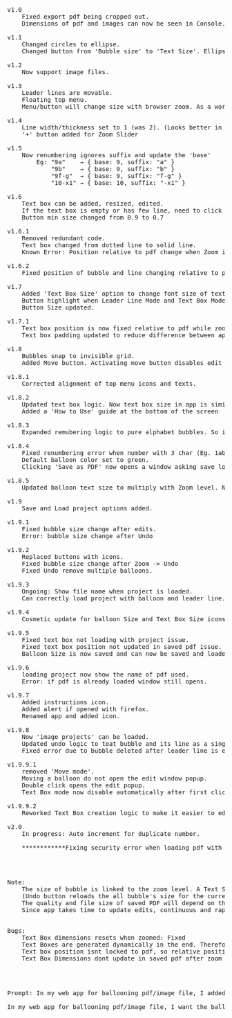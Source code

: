 <pre>



v1.0
	Fixed export pdf being cropped out. 
	Dimensions of pdf and images can now be seen in Console.

v1.1
	Changed circles to ellipse. 
	Changed button from 'Bubble size' to 'Text Size'. Ellipse size changes with text size and length. 

v1.2
	Now support image files.

v1.3
	Leader lines are movable.
	Floating top menu.
	Menu/button will change size with browser zoom. As a workaround, a 'Zoom Slider' is added.

v1.4
	Line width/thickness set to 1 (was 2). (Looks better in final pdf)
	'+' button added for Zoom Slider

v1.5
	Now renumbering ignores suffix and update the 'base'
		Eg: "9a" 	→ { base: 9, suffix: "a" }
			"9b" 	→ { base: 9, suffix: "b" }
			"9f-g" 	→ { base: 9, suffix: "f-g" }
			"10-x1" → { base: 10, suffix: "-x1" }

v1.6
	Text box can be added, resized, edited.
	If the text box is empty or has few line, need to click on the right-edge of text for it to be selectable/editable. (Empty text box don't get saved in final pdf)
	Button min size changed from 0.9 to 0.7

v1.6.1
	Removed redundant code. 
	Text box changed from dotted line to solid line. 
	Known Error: Position relative to pdf change when Zoom is changed and undo is clicked. 

v1.6.2
	Fixed position of bubble and line changing relative to pdf when zoom is changed and 'Undo' is clickedPosition

v1.7
	Added 'Text Box Size' option to change font size of text inside text box. 
	Button highlight when Leader Line Mode and Text Box Mode are enabled.
	Button Size updated. 

v1.7.1
	Text box position is now fixed relative to pdf while zooming. 
	Text box padding updated to reduce difference between app and saved pdf. 

v1.8
	Bubbles snap to invisible grid. 
	Added Move button. Activating move button disables edit promt when clicking balloon. 

v1.8.1
	Corrected alignment of top menu icons and texts. 

v1.8.2
	Updated text box logic. Now text box size in app is similar to that in saved pdf. 
	Added a 'How to Use' guide at the bottom of the screen

v1.8.3
	Expanded remubering logic to pure alphabet bubbles. So if you delete balloon c, all balloons d,e,f… shift back.

v1.8.4
	Fixed renumbering error when number with 3 char (Eg. 1abc,5f-g..) is deleted.
	Default balloon color set to green.
	Clicking 'Save as PDF' now opens a window asking save location in Chromium-based browsers (Chrome, Edge, Opera).

v1.8.5
	Updated balloon text size to multiply with Zoom level. Now Ballons are consistent at different zooming.

v1.9
	Save and Load project options added.
	
v1.9.1
	Fixed bubble size change after edits. 
	Error: bubble size change after Undo

v1.9.2
	Replaced buttons with icons. 
	Fixed bubble size change after Zoom -> Undo
	Fixed Undo remove multiple balloons. 

v1.9.3
	Ongoing: Show file name when project is loaded. 
	Can correctly load project with balloon and leader line.

v1.9.4
	Cosmetic update for balloon Size and Text Box Size icons.

v1.9.5
	Fixed text box not loading with project issue. 
	Fixed text box position not updated in saved pdf issue.
	Balloon Size is now saved and can now be saved and loaded with project.

v1.9.6
	loading project now show the name of pdf used. 
	Error: if pdf is already loaded window still opens. 
	
v1.9.7
	Added instructions icon. 
	Added alert if opened with firefox.
	Renamed app and added icon. 
	
v1.9.8
	Now 'image projects' can be loaded. 
	Updated undo logic to teat bubble and its line as a single state. 
	Fixed error due to bubble deleted after leader line is enabled. 

v1.9.9.1
	removed 'Move mode'. 
	Moving a balloon do not open the edit window popup. 
	Double click opens the edit popup. 
	Text Box mode now disable automatically after first click.
	
v1.9.9.2
	Reworked Text Box creation logic to make it easier to edit and resize. 	
	
v2.0
	In progress: Auto increment for duplicate number. 
	
	************Fixing security error when loading pdf with project. 
	
	
	
	
Note: 
	The size of bubble is linked to the zoom level. A Text Size = 30 bubble at zoom 400% will be a little smaller than Text Size = 30 bubble at zoom 200%. 
	(Undo button reloads the all bubble's size for the current zoom)
	The quality and file size of saved PDF will depend on the zoom level at which it is saved. PDF saved at zoom = 200% is smaller than PDF saved at zoom = 500%.
	Since app takes time to update edits, continuous and rapid zoom/clicks may cause errors due to incorrect update of history stack. 
	
	
Bugs: 
	Text Box dimensions resets when zoomed: Fixed
	Text Boxes are generated dynamically in the end. Therefor, the dimension might differ from what is in the app. - v1.7.1: The difference is now minor.
	Text box position isnt locked to pdf, so relative position can change if zoom is varied: - v1.7.1 Fixed.
	Text Box Dimensions dont update in saved pdf after zoom is changed. Workaround- resize after zoom to update. v1.8.2
	
	

	
Prompt: In my web app for ballooning pdf/image file, I added an option to save (save-project-btn) and load (load-project-input)the project as json. The json need to save bubbles, lines, text boxes and zoom level. So later when I load the json after opening the pdf, it will load the bubbles and other items that I can edit. Currently its not working. Code: 

In my web app for ballooning pdf/image file, I want the balloons (with number/text) of a 'Balloon Text Size' to be consistent at different zoom level. Currently, if I make balloon at one zoom, then change zoom and click the new balloon appear to be same size as the first balloon (after scaling for new zoom). BUT sometimes when I click Undo, the size of bubbles that I created changes



</pre>
